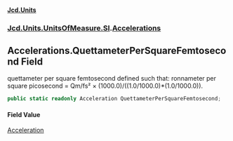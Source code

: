 #### [Jcd.Units](index 'index')
### [Jcd.Units.UnitsOfMeasure.SI](Jcd.Units.UnitsOfMeasure.SI 'Jcd.Units.UnitsOfMeasure.SI').[Accelerations](Accelerations 'Jcd.Units.UnitsOfMeasure.SI.Accelerations')

## Accelerations.QuettameterPerSquareFemtosecond Field

quettameter per square femtosecond defined such that: ronnameter per square picosecond = Qm/fs² ×
(1000.0)/((1.0/1000.0)*(1.0/1000.0)).

```csharp
public static readonly Acceleration QuettameterPerSquareFemtosecond;
```

#### Field Value
[Acceleration](Acceleration 'Jcd.Units.UnitTypes.Acceleration')